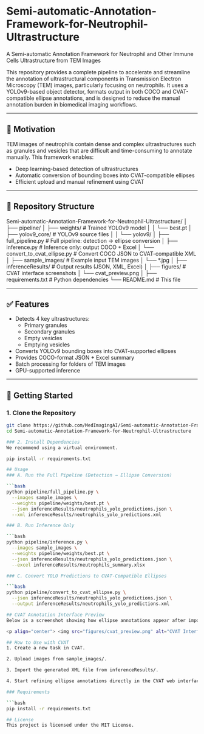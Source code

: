 # Semi-automatic-Annotation-Framework-for-Neutrophil-Ultrastructure

A Semi-automatic Annotation Framework for Neutrophil and Other Immune Cells Ultrastructure from TEM Images

This repository provides a complete pipeline to accelerate and streamline the annotation of ultrastructural components in Transmission Electron Microscopy (TEM) images, particularly focusing on neutrophils. It uses a YOLOv9-based object detector, formats output in both COCO and CVAT-compatible ellipse annotations, and is designed to reduce the manual annotation burden in biomedical imaging workflows.

---

## 🔬 Motivation

TEM images of neutrophils contain dense and complex ultrastructures such as granules and vesicles that are difficult and time-consuming to annotate manually. This framework enables:

- Deep learning-based detection of ultrastructures
- Automatic conversion of bounding boxes into CVAT-compatible ellipses
- Efficient upload and manual refinement using CVAT

---

## 📁 Repository Structure

Semi-automatic-Annotation-Framework-for-Neutrophil-Ultrastructure/
│
├── pipeline/
│ ├── weights/ # Trained YOLOv9 model
│ │ └── best.pt
│ ├── yolov9_core/ # YOLOv9 source files
│ │ └── yolov9/
│ ├── full_pipeline.py # Full pipeline: detection → ellipse conversion
│ ├── inference.py # Inference only: output COCO + Excel
│ └── convert_to_cvat_ellipse.py # Convert COCO JSON to CVAT-compatible XML
│
├── sample_images/ # Example input TEM images
│ └── *.jpg
│
├── inferenceResults/ # Output results (JSON, XML, Excel)
│
├── figures/ # CVAT interface screenshots
│ └── cvat_preview.png
│
├── requirements.txt # Python dependencies
└── README.md # This file

---

## ✅ Features

- Detects 4 key ultrastructures:
  - Primary granules
  - Secondary granules
  - Empty vesicles
  - Emptying vesicles
- Converts YOLOv9 bounding boxes into CVAT-supported ellipses
- Provides COCO-format JSON + Excel summary
- Batch processing for folders of TEM images
- GPU-supported inference

---

## 🧪 Getting Started

### 1. Clone the Repository

```bash
git clone https://github.com/MedImagingAI/Semi-automatic-Annotation-Framework-for-Neutrophil-Ultrastructure.git
cd Semi-automatic-Annotation-Framework-for-Neutrophil-Ultrastructure

### 2. Install Dependencies
We recommend using a virtual environment.

pip install -r requirements.txt

## Usage
### A. Run the Full Pipeline (Detection → Ellipse Conversion)

```bash
python pipeline/full_pipeline.py \
  --images sample_images \
  --weights pipeline/weights/best.pt \
  --json inferenceResults/neutrophils_yolo_predictions.json \
  --xml inferenceResults/neutrophils_yolo_predictions.xml

### B. Run Inference Only

```bash
python pipeline/inference.py \
  --images sample_images \
  --weights pipeline/weights/best.pt \
  --json inferenceResults/neutrophils_yolo_predictions.json \
  --excel inferenceResults/neutrophils_summary.xlsx

### C. Convert YOLO Predictions to CVAT-Compatible Ellipses

```bash
python pipeline/convert_to_cvat_ellipse.py \
  --json inferenceResults/neutrophils_yolo_predictions.json \
  --output inferenceResults/neutrophils_yolo_predictions.xml

## CVAT Annotation Interface Preview
Below is a screenshot showing how ellipse annotations appear after importing into CVAT:

<p align="center"> <img src="figures/cvat_preview.png" alt="CVAT Interface" width="700"/> </p>

## How to Use with CVAT
1. Create a new task in CVAT.

2. Upload images from sample_images/.

3. Import the generated XML file from inferenceResults/.

4. Start refining ellipse annotations directly in the CVAT web interface.

### Requirements

```bash
pip install -r requirements.txt

## License
This project is licensed under the MIT License.
